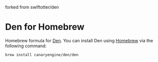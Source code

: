 forked from swiftotter/den

# Den for Homebrew
Homebrew formula for [Den](https://github.com/canaryengine/den). You can install Den using [Homebrew](https://brew.sh) via the following command:

    brew install canaryengine/den/den
